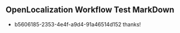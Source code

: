 ## OpenLocalization Workflow Test MarkDown
* b5606185-2353-4e4f-a9d4-91a46514d152 thanks!

<!--HONumber=Sep16_HO1-->


